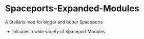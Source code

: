 # Spaceports-Expanded-Modules

A Stellaris mod for bigger and better Spaceports
- Inlcudes a wide variety of Spaceport Modules